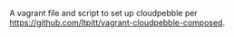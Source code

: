 A vagrant file and script to set up cloudpebble per https://github.com/ltpitt/vagrant-cloudpebble-composed.
